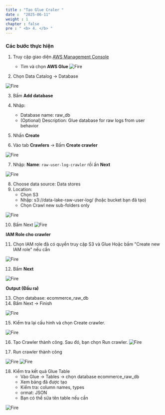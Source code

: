 ```yaml
---
title : "Tạo Glue Craler "
date :  "2025-06-11"
weight : 1
chapter : false
pre : " <b> 4. </b> "
---
```


### Các bước thực hiện 

1. Truy cập giao diện [AWS Management Console](https://console.aws.amazon.com)

    - Tìm và chọn **AWS Glue**
![Fire](/images/3.firehose/0022-fire.png)
2. Chọn Data Catalog -> Database 

![Fire](/images/3.firehose/0023-fire.png)

3. Bấm **Add database**

4. Nhập: 
    - Database name: raw_db
    - (Optional) Description: Glue database for raw logs from user behavior
5. Nhấn **Create**

6. Vào tab **Crawlers** → Bấm **Create crawler**

![Fire](/images/3.firehose/0024-fire.png)

7. Nhập: **Name**: ```raw-user-log-crawler``` rồi ấn **Next**

![Fire](/images/3.firehose/0025-fire.png)

8. Choose data source: Data stores
9. Location:
    - Chọn S3
    - Nhập: s3://data-lake-raw-user-log/ (hoặc bucket bạn đã tạo)
    - Chọn Crawl new sub-folders only

![Fire](/images/3.firehose/0026-fire.png)

10. Bấm Next
![Fire](/images/3.firehose/0027-fire.png)

**IAM Role cho crawler**

11. Chọn IAM role đã có quyền truy cập S3 và Glue  Hoặc bấm "Create new IAM role" nếu cần

![Fire](/images/3.firehose/0028-fire.png)

12. Bấm **Next**


![Fire](/images/3.firehose/0029-fire.png)

**Output (Đầu ra)**

13. Chọn database: ecommerce_raw_db
14. Bấm Next → Finish

![Fire](/images/3.firehose/0030-fire.png)

15. Kiểm tra lại cấu hình và chọn Create crawler.

![Fire](/images/3.firehose/0031-fire.png)

16. Tạo Crawler thành công. Sau đó, bạn chọn Run crawler.
![Fire](/images/3.firehose/0032-fire.png)

17. Run crawler thành công 

![Fire](/images/3.firehose/0033-fire.png)
![Fire](/images/3.firehose/0034-fire.png)


18. Kiểm tra kết quả Glue Table
    - Vào Glue → Tables → chọn database ecommerce_raw_db
    - Xem bảng đã được tạo
    - Kiểm tra: column names, types
    - ormat: JSON
    - Bạn có thể sửa tên table nếu cần

![Fire](/images/3.firehose/0035-fire.png)


